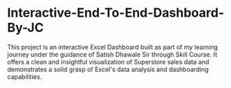 # Interactive-End-To-End-Dashboard-By-JC
This project is an interactive Excel Dashboard built as part of my learning journey under the guidance of Satish Dhawale Sir through Skill Course. It offers a clean and insightful visualization of Superstore sales data and demonstrates a solid grasp of Excel's data analysis and dashboarding capabilities.
